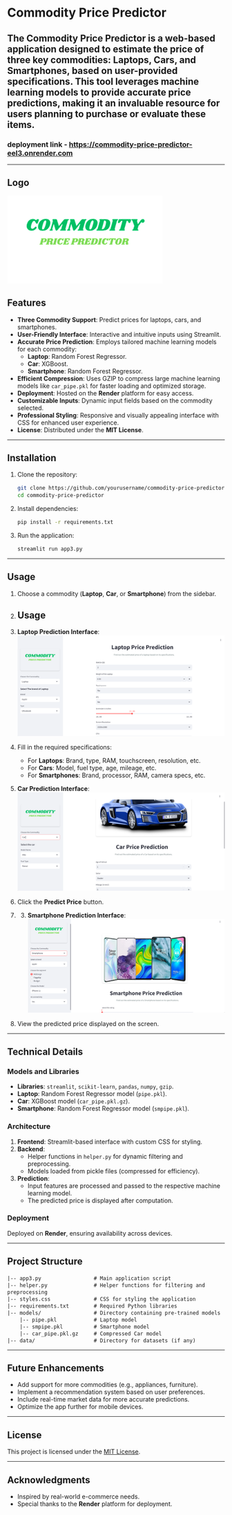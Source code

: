 # Commodity Price Predictor


The **Commodity Price Predictor** is a web-based application designed to estimate the price of three key commodities: **Laptops**, **Cars**, and **Smartphones**, based on user-provided specifications. This tool leverages machine learning models to provide accurate price predictions, making it an invaluable resource for users planning to purchase or evaluate these items.
-----

### deployment link - https://commodity-price-predictor-eel3.onrender.com

---
## Logo
  ![Logo of predictor](COMMODITY-transformed.png)

## Features

- **Three Commodity Support**: Predict prices for laptops, cars, and smartphones.
- **User-Friendly Interface**: Interactive and intuitive inputs using Streamlit.
- **Accurate Price Prediction**: Employs tailored machine learning models for each commodity:
  - **Laptop**: Random Forest Regressor.
  - **Car**: XGBoost.
  - **Smartphone**: Random Forest Regressor.
- **Efficient Compression**: Uses GZIP to compress large machine learning models like `car_pipe.pkl` for faster loading and optimized storage.
- **Deployment**: Hosted on the **Render** platform for easy access.
- **Customizable Inputs**: Dynamic input fields based on the commodity selected.
- **Professional Styling**: Responsive and visually appealing interface with CSS for enhanced user experience.
- **License**: Distributed under the **MIT License**.

---

## Installation

1. Clone the repository:
   ```bash
   git clone https://github.com/yourusername/commodity-price-predictor.git
   cd commodity-price-predictor
   ```
2. Install dependencies:
   ```bash
   pip install -r requirements.txt
   ```
3. Run the application:
   ```bash
   streamlit run app3.py
   ```

---

## Usage

1. Choose a commodity (**Laptop**, **Car**, or **Smartphone**) from the sidebar.
2. ## Usage
1. **Laptop Prediction Interface**:
   ![Laptop Prediction](https://github.com/Ajinkya-19/Commodity-Price-Predictor/blob/main/laptop%20price.png)
3. Fill in the required specifications:
   - For **Laptops**: Brand, type, RAM, touchscreen, resolution, etc.
   - For **Cars**: Model, fuel type, age, mileage, etc.
   - For **Smartphones**: Brand, processor, RAM, camera specs, etc.
2. **Car Prediction Interface**:
   ![Car Prediction](carprice.png)

4. Click the **Predict Price** button.
5. 3. **Smartphone Prediction Interface**:
   ![Smartphone Prediction](smartphonepricepredict.png)
6. View the predicted price displayed on the screen.

---

## Technical Details

### Models and Libraries
- **Libraries**: `streamlit`, `scikit-learn`, `pandas`, `numpy`, `gzip`.
- **Laptop**: Random Forest Regressor model (`pipe.pkl`).
- **Car**: XGBoost model (`car_pipe.pkl.gz`).
- **Smartphone**: Random Forest Regressor model (`smpipe.pkl`).

### Architecture
1. **Frontend**: Streamlit-based interface with custom CSS for styling.
2. **Backend**:
   - Helper functions in `helper.py` for dynamic filtering and preprocessing.
   - Models loaded from pickle files (compressed for efficiency).
3. **Prediction**:
   - Input features are processed and passed to the respective machine learning model.
   - The predicted price is displayed after computation.

### Deployment
Deployed on **Render**, ensuring availability across devices.

---

## Project Structure

```plaintext
|-- app3.py                 # Main application script
|-- helper.py               # Helper functions for filtering and preprocessing
|-- styles.css              # CSS for styling the application
|-- requirements.txt        # Required Python libraries
|-- models/                 # Directory containing pre-trained models
    |-- pipe.pkl            # Laptop model
    |-- smpipe.pkl          # Smartphone model
    |-- car_pipe.pkl.gz     # Compressed Car model
|-- data/                   # Directory for datasets (if any)
```

---

## Future Enhancements

- Add support for more commodities (e.g., appliances, furniture).
- Implement a recommendation system based on user preferences.
- Include real-time market data for more accurate predictions.
- Optimize the app further for mobile devices.

---

## License

This project is licensed under the [MIT License](https://opensource.org/licenses/MIT).

---

## Acknowledgments

- Inspired by real-world e-commerce needs.
- Special thanks to the **Render** platform for deployment.

